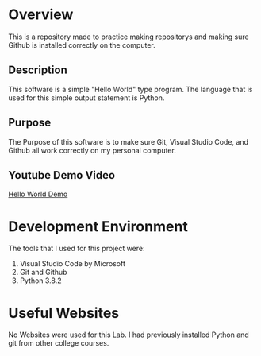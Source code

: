 # Overview

This is a repository made to practice making repositorys and making sure Github is installed correctly on the computer.  

## Description
This software is a simple "Hello World" type program.  The language that is used for this simple output statement is Python.


## Purpose
The Purpose of this software is to make sure Git, Visual Studio Code, and Github all work correctly on my personal computer.


## Youtube Demo Video
[Hello World Demo](http://youtu.be/jXmMcwCbUyM?hd=1)

# Development Environment

The tools that I used for this project were:

1. Visual Studio Code by Microsoft
2. Git and Github
3. Python 3.8.2 

# Useful Websites
No Websites were used for this Lab.  I had previously installed Python and git from other college courses.
